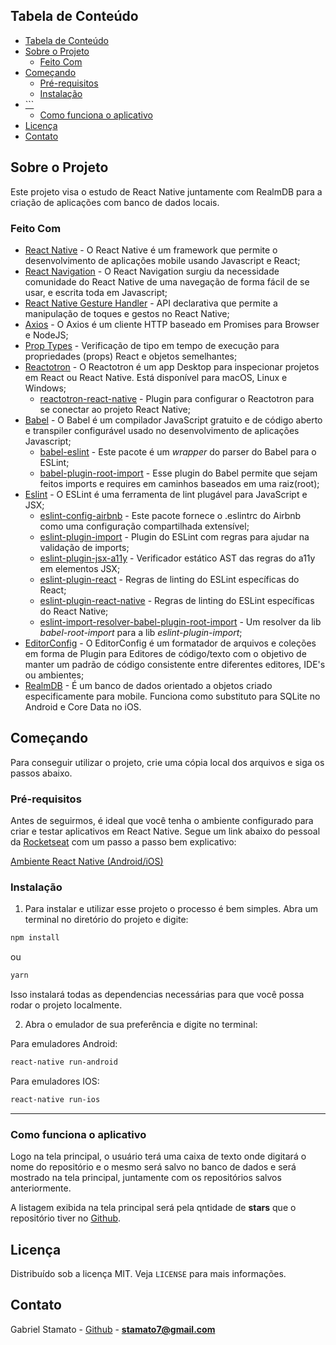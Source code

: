 <!-- TABLE OF CONTENTS -->

## Tabela de Conteúdo

- [Tabela de Conteúdo](#tabela-de-conte%C3%BAdo)
- [Sobre o Projeto](#sobre-o-projeto)
  - [Feito Com](#feito-com)
- [Começando](#come%C3%A7ando)
  - [Pré-requisitos](#pr%C3%A9-requisitos)
  - [Instalação](#instala%C3%A7%C3%A3o)
- [```](#)
  - [Como funciona o aplicativo](#como-funciona-o-aplicativo)
- [Licença](#licen%C3%A7a)
- [Contato](#contato)

<!-- ABOUT THE PROJECT -->

## Sobre o Projeto

Este projeto visa o estudo de React Native juntamente com RealmDB para a criação de aplicações com banco de dados locais.

### Feito Com

- [React Native](http://facebook.github.io/react-native/) - O React Native é um framework que permite o desenvolvimento de aplicações mobile usando Javascript e React;
- [React Navigation](https://reactnavigation.org/) - O React Navigation surgiu da necessidade comunidade do React Native de uma navegação de forma fácil de se usar, e escrita toda em Javascript;
- [React Native Gesture Handler](https://kmagiera.github.io/react-native-gesture-handler/) - API declarativa que permite a manipulação de toques e gestos no React Native;
- [Axios](https://github.com/axios/axios) - O Axios é um cliente HTTP baseado em Promises para Browser e NodeJS;
- [Prop Types](https://github.com/facebook/prop-types) - Verificação de tipo em tempo de execução para propriedades (props) React e objetos semelhantes;
- [Reactotron](https://github.com/infinitered/reactotron) - O Reactotron é um app Desktop para inspecionar projetos em React ou React Native. Está disponível para macOS, Linux e Windows;
  - [reactotron-react-native](https://github.com/infinitered/reactotron/blob/master/docs/quick-start-react-native.md) - Plugin para configurar o Reactotron para se conectar ao projeto React Native;
- [Babel](https://babeljs.io/) - O Babel é um compilador JavaScript gratuito e de código aberto e transpiler configurável usado no desenvolvimento de aplicações Javascript;
  - [babel-eslint](https://github.com/babel/babel-eslint) - Este pacote é um _wrapper_ do parser do Babel para o ESLint;
  - [babel-plugin-root-import](https://github.com/entwicklerstube/babel-plugin-root-import) - Esse plugin do Babel permite que sejam feitos imports e requires em caminhos baseados em uma raiz(root);
- [Eslint](https://eslint.org/) - O ESLint é uma ferramenta de lint plugável para JavaScript e JSX;
  - [eslint-config-airbnb](https://github.com/airbnb/javascript/tree/master/packages/eslint-config-airbnb) - Este pacote fornece o .eslintrc do Airbnb como uma configuração compartilhada extensível;
  - [eslint-plugin-import](https://github.com/benmosher/eslint-plugin-import) - Plugin do ESLint com regras para ajudar na validação de imports;
  - [eslint-plugin-jsx-a11y](https://github.com/evcohen/eslint-plugin-jsx-a11y) - Verificador estático AST das regras do a11y em elementos JSX;
  - [eslint-plugin-react](https://github.com/yannickcr/eslint-plugin-react) - Regras de linting do ESLint específicas do React;
  - [eslint-plugin-react-native](https://github.com/Intellicode/eslint-plugin-react-native) - Regras de linting do ESLint específicas do React Native;
  - [eslint-import-resolver-babel-plugin-root-import](https://github.com/olalonde/eslint-import-resolver-babel-root-import) - Um resolver da lib _babel-root-import_ para a lib _eslint-plugin-import_;
- [EditorConfig](https://editorconfig.org/) - O EditorConfig é um formatador de arquivos e coleções em forma de Plugin para Editores de código/texto com o objetivo de manter um padrão de código consistente entre diferentes editores, IDE's ou ambientes;
- [RealmDB](https://realm.io/) - É um banco de dados orientado a objetos criado especificamente para mobile. Funciona como substituto para SQLite no Android e Core Data no iOS.

## Começando
Para conseguir utilizar o projeto, crie uma cópia local dos arquivos e siga os passos abaixo.

### Pré-requisitos

Antes de seguirmos, é ideal que você tenha o ambiente configurado para criar e testar aplicativos em React Native. Segue um link abaixo do pessoal da [Rocketseat](https://rocketseat.com.br/) com um passo a passo bem explicativo:

[Ambiente React Native (Android/iOS)](https://github.com/Rocketseat/ambiente-react-native)

### Instalação

1. Para instalar e utilizar esse projeto o processo é bem simples. Abra um terminal no diretório do projeto e digite:

```sh
npm install
```
ou
```sh
yarn
```

Isso instalará todas as dependencias necessárias para que você possa rodar o projeto localmente.

2. Abra o emulador de sua preferência e digite no terminal:

Para emuladores Android:
   ```sh
react-native run-android
```

Para emuladores IOS:
```sh
react-native run-ios
```
---
### Como funciona o aplicativo

Logo na tela principal, o usuário terá uma caixa de texto onde digitará o nome do repositório e o mesmo será salvo no banco de dados e será mostrado na tela principal, juntamente com os repositórios salvos anteriormente.

A listagem exibida na tela principal será pela qntidade de **stars** que o repositório tiver no [Github](https://github.com).

## Licença

Distribuído sob a licença MIT. Veja `LICENSE` para mais informações.

## Contato

Gabriel Stamato - [Github](https://github.com/stamatogabriel) - **stamato7@gmail.com**
